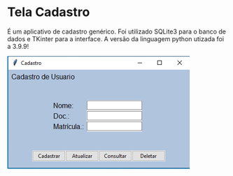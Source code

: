 # Tela Cadastro
É um aplicativo de cadastro genérico. Foi utilizado SQLite3 para o banco de dados e TKinter para a interface. A versão da linguagem python utizada foi a 3.9.9!

![Imagem da interface](interface.PNG)
